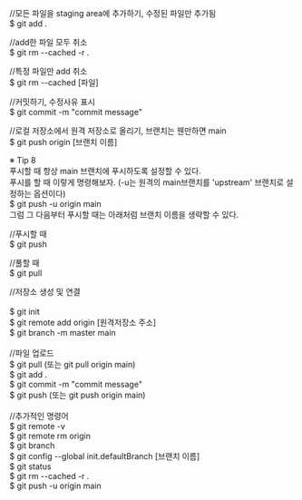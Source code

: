 //모든 파일을 staging area에 추가하기, 수정된 파일만 추가됨 <br/>
$ git add .

//add한 파일 모두 취소  
$ git rm --cached -r .

//특정 파일만 add 취소  
$ git rm --cached [파일]

//커밋하기, 수정사유 표시  
$ git commit -m "commit message"

//로컬 저장소에서 원격 저장소로 올리기, 브랜치는 웬만하면 main  
$ git push origin [브랜치 이름]

※ Tip 8  
푸시할 때 항상 main 브랜치에 푸시하도록 설정할 수 있다.<br/>
푸시를 할 때 이렇게 명령해보자. (-u는 원격의 main브랜치를 'upstream' 브랜치로 설정하는 옵션이다)  
$ git push -u origin main  
그럼 그 다음부터 푸시할 때는 아래처럼 브랜치 이름을 생략할 수 있다.  

//푸시할 때  
$ git push  

//풀할 때  
$ git pull  

//저장소 생성 및 연결<br/>  
$ git init  
$ git remote add origin [원격저장소 주소]  
$ git branch -m master main  
<br/>
//파일 업로드  
$ git pull (또는 git pull origin main)<br/>
$ git add .<br/>
$ git commit -m "commit message"<br/>
$ git push (또는 git push origin main)<br/>
<br/>
//추가적인 명령어<br/>
$ git remote -v<br/>
$ git remote rm origin<br/>
$ git branch<br/>
$ git config --global init.defaultBranch [브랜치 이름]<br/>
$ git status<br/>
$ git rm --cached -r .<br/>
$ git push -u origin main<br/>
